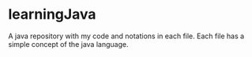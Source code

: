 # learningJava

A java repository with my code and notations in each file. Each file has a simple concept of the java language.
